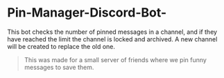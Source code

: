 # Pin-Manager-Discord-Bot-
This bot checks the number of pinned messages in a channel, and if they have reached the limit the channel is locked and archived. A new channel will be created to replace the old one.
> This was made for a small server of friends where we pin funny messages to save them.
